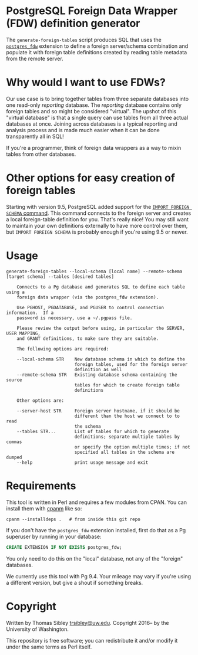 # PostgreSQL Foreign Data Wrapper (FDW) definition generator

The `generate-foreign-tables` script produces SQL that uses the [`postgres_fdw`][]
extension to define a foreign server/schema combination and populate it with
foreign table definitions created by reading table metadata from the remote
server.

[`postgres_fdw`]: https://www.postgresql.org/docs/current/static/postgres-fdw.html

# Why would I want to use FDWs?

Our use case is to bring together tables from three separate databases into one
read-only _reporting_ database.  The _reporting_ database contains only foreign
tables and so might be considered "virtual".  The upshot of this "virtual
database" is that a single query can use tables from all three actual databases
at once.  Joining across databases is a typical reporting and analysis process
and is made much easier when it can be done transparently all in SQL!

If you're a programmer, think of foreign data wrappers as a way to mixin tables
from other databases.

# Other options for easy creation of foreign tables

Starting with version 9.5, PostgreSQL added support for the [`IMPORT FOREIGN
SCHEMA` command][].  This command connects to the foreign server and creates a
local foreign-table definition for you.  That's really nice!  You may still
want to maintain your own definitions externally to have more control over
them, but `IMPORT FOREIGN SCHEMA` is probably enough if you're using 9.5 or
newer.

[`IMPORT FOREIGN SCHEMA` command]: https://www.postgresql.org/docs/current/static/sql-importforeignschema.html

# Usage

```
generate-foreign-tables --local-schema [local name] --remote-schema [target schema] --tables [desired tables]

	Connects to a Pg database and generates SQL to define each table using a
	foreign data wrapper (via the postgres_fdw extension).

	Use PGHOST, PGDATABASE, and PGUSER to control connection information.  If a
	password is necessary, use a ~/.pgpass file.

	Please review the output before using, in particular the SERVER, USER MAPPING,
	and GRANT definitions, to make sure they are suitable.

	The following options are required:

	--local-schema STR    New database schema in which to define the
	                      foreign tables, used for the foreign server
	                      definition as well
	--remote-schema STR   Existing database schema containing the source
	                      tables for which to create foreign table
	                      definitions

	Other options are:  

	--server-host STR     Foreign server hostname, if it should be
	                      different than the host we connect to to read
	                      the schema
	--tables STR...       List of tables for which to generate
	                      definitions; separate multiple tables by commas
	                      or specify the option multiple times; if not
	                      specified all tables in the schema are dumped
	--help                print usage message and exit
```

# Requirements

This tool is written in Perl and requires a few modules from CPAN.  You can
install them with [cpanm][] like so:

    cpanm --installdeps .   # from inside this git repo

If you don't have the `postgres_fdw` extension installed, first do that as a Pg
superuser by running in your database:

```sql
CREATE EXTENSION IF NOT EXISTS postgres_fdw;
```

You only need to do this on the "local" database, not any of the "foreign"
databases.

We currently use this tool with Pg 9.4.  Your mileage may vary if you're using
a different version, but give a shout if something breaks.

[cpanm]: https://metacpan.org/pod/cpanm

# Copyright

Written by Thomas Sibley <trsibley@uw.edu>.  Copyright 2016– by the University
of Washington.

This repository is free software; you can redistribute it and/or modify it
under the same terms as Perl itself.

